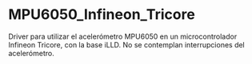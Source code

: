 # MPU6050_Infineon_Tricore
Driver para utilizar el acelerómetro MPU6050 en un microcontrolador Infineon Tricore, con la base iLLD. No se contemplan interrupciones del acelerómetro.
